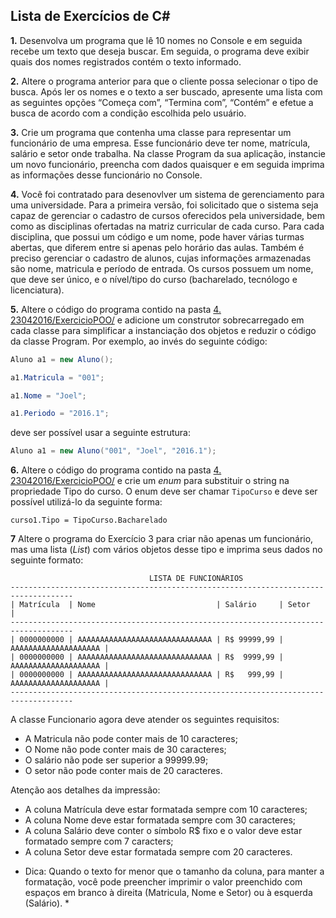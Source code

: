Lista de Exercícios de C#
-------------------------

**1.** Desenvolva um programa que lê 10 nomes no Console e em seguida recebe um texto que deseja buscar. Em seguida, o programa deve exibir quais dos nomes registrados contém o texto informado.

**2.** Altere o programa anterior para que o cliente possa selecionar o tipo de busca. Após ler os nomes e o texto a ser buscado, apresente uma lista com as seguintes opções “Começa com”, “Termina com”, “Contém” e efetue a busca de acordo com a condição escolhida pelo usuário.

**3.** Crie um programa que contenha uma classe para representar um funcionário de uma empresa. Esse funcionário deve ter nome, matrícula, salário e setor onde trabalha. Na classe Program da sua aplicação, instancie um novo funcionário, preencha com dados quaisquer e em seguida imprima as informações desse funcionário no Console.

**4.** Você foi contratado para desenovlver um sistema de gerenciamento para uma universidade. Para a primeira versão, foi solicitado que o sistema seja capaz de gerenciar o cadastro de cursos oferecidos pela universidade, bem como as disciplinas ofertadas na matriz curricular de cada curso. Para cada disciplina, que possui um código e um nome, pode haver várias turmas abertas, que diferem entre si apenas pelo horário das aulas. Também é preciso gerenciar o cadastro de alunos, cujas informações armazenadas são nome, matricula e período de entrada. Os cursos possuem um nome, que deve ser único, e o nível/tipo do curso (bacharelado, tecnólogo e licenciatura).

**5.** Altere o código do programa contido na pasta [4. 23042016/ExercicioPOO/](https://github.com/joelrlneto/GrupoDeEstudos/tree/master/4.%2023042016/ExercicioPOO) e adicione um construtor sobrecarregado em cada classe para simplificar a instanciação dos objetos e reduzir o código da classe Program. Por exemplo, ao invés do seguinte código:

```C#
Aluno a1 = new Aluno();

a1.Matricula = "001";

a1.Nome = "Joel";

a1.Periodo = "2016.1";
```

deve ser possível usar a seguinte estrutura:

```C#
Aluno a1 = new Aluno("001", "Joel", "2016.1");
```

**6.** Altere o código do programa contido na pasta [4. 23042016/ExercicioPOO/](https://github.com/joelrlneto/GrupoDeEstudos/tree/master/4.%2023042016/ExercicioPOO) e crie um *enum* para substituir o string na propriedade Tipo do curso. O enum deve ser chamar `TipoCurso` e deve ser possível utilizá-lo da seguinte forma:

`curso1.Tipo = TipoCurso.Bacharelado`

**7** Altere o programa do Exercício 3 para criar não apenas um funcionário, mas uma lista (*List*) com vários objetos desse tipo e imprima seus dados no seguinte formato:
```
                               LISTA DE FUNCIONÁRIOS
------------------------------------------------------------------------------------
| Matrícula  | Nome                           | Salário     | Setor                |
------------------------------------------------------------------------------------
| 0000000000 | AAAAAAAAAAAAAAAAAAAAAAAAAAAAAA | R$ 99999,99 | AAAAAAAAAAAAAAAAAAAA |
| 0000000000 | AAAAAAAAAAAAAAAAAAAAAAAAAAAAAA | R$  9999,99 | AAAAAAAAAAAAAAAAAAAA |
| 0000000000 | AAAAAAAAAAAAAAAAAAAAAAAAAAAAAA | R$   999,99 | AAAAAAAAAAAAAAAAAAAA |
------------------------------------------------------------------------------------
```
A classe Funcionario agora deve atender os seguintes requisitos:
- A Matricula não pode conter mais de 10 caracteres;
- O Nome não pode conter mais de 30 caracteres;
- O salário não pode ser superior a 99999.99;
- O setor não pode conter mais de 20 caracteres.

Atenção aos detalhes da impressão:
- A coluna Matrícula deve estar formatada sempre com 10 caracteres; 
- A coluna Nome deve estar formatada sempre com 30 caracteres;
- A coluna Salário deve conter o símbolo R$ fixo e o valor deve estar formatado sempre com 7 caracters;
- A coluna Setor deve estar formatada sempre com 20 caracteres.

* Dica: Quando o texto for menor que o tamanho da coluna, para manter a formatação, você pode preencher imprimir o valor preenchido com espaços em branco à direita (Matricula, Nome e Setor) ou à esquerda (Salário). *